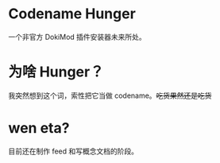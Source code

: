 # Codename Hunger
一个非官方 DokiMod 插件安装器未来所处。
# 为啥 Hunger？
我突然想到这个词，索性把它当做 codename。~~吃货果然还是吃货~~
# wen eta?
目前还在制作 feed 和写概念文档的阶段。
